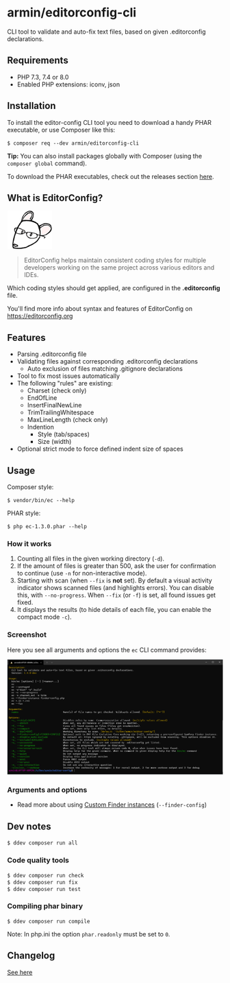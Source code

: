 # armin/editorconfig-cli

CLI tool to validate and auto-fix text files, based on given .editorconfig declarations.


## Requirements

- PHP 7.3, 7.4 or 8.0
- Enabled PHP extensions: iconv, json


## Installation

To install the editor-config CLI tool you need to download a handy PHAR executable,
or use Composer like this:

```
$ composer req --dev armin/editorconfig-cli
```

**Tip:** You can also install packages globally with Composer (using the ``composer global`` command).

To download the PHAR executables, check out the releases section
[here](https://github.com/a-r-m-i-n/editorconfig-cli/releases).


## What is EditorConfig?

![EditorConfig logo](docs/images/editorconfig-logo.png)

> EditorConfig helps maintain consistent coding styles for multiple developers working on the
> same project across various editors and IDEs.

Which coding styles should get applied, are configured in the **.editorconfig** file.

You'll find more info about syntax and features of EditorConfig on
https://editorconfig.org


## Features

- Parsing .editorconfig file
- Validating files against corresponding .editorconfig declarations
    - Auto exclusion of files matching .gitignore declarations
- Tool to fix most issues automatically
- The following "rules" are existing:
    - Charset (check only)
    - EndOfLine
    - InsertFinalNewLine
    - TrimTrailingWhitespace
    - MaxLineLength (check only)
    - Indention
        - Style (tab/spaces)
        - Size (width)
- Optional strict mode to force defined indent size of spaces


## Usage

Composer style:
```
$ vendor/bin/ec --help
```

PHAR style:
```
$ php ec-1.3.0.phar --help
```


### How it works

1. Counting all files in the given working directory (``-d``).
2. If the amount of files is greater than 500, ask the user for confirmation to continue
   (use ``-n`` for non-interactive mode).
3. Starting with scan (when ``--fix`` is **not** set). By default a visual activity indicator shows scanned files
   (and highlights errors). You can disable this, with ``--no-progress``.
   When ``--fix`` (or ``-f``) is set, all found issues get fixed.
4. It displays the results (to hide details of each file, you can enable the compact mode ``-c``).


### Screenshot

Here you see all arguments and options the ``ec`` CLI command provides:

![Screenshot](docs/images/ec.png)


### Arguments and options

- Read more about using [Custom Finder instances](docs/CustomFinderInstance.md) (``--finder-config``)


## Dev notes

```
$ ddev composer run all
```

### Code quality tools

```
$ ddev composer run check
$ ddev composer run fix
$ ddev composer run test
```

### Compiling phar binary

```
$ ddev composer run compile
```

Note: In php.ini the option ``phar.readonly`` must be set to ``0``.


## Changelog

[See here](docs/Versions.md)
